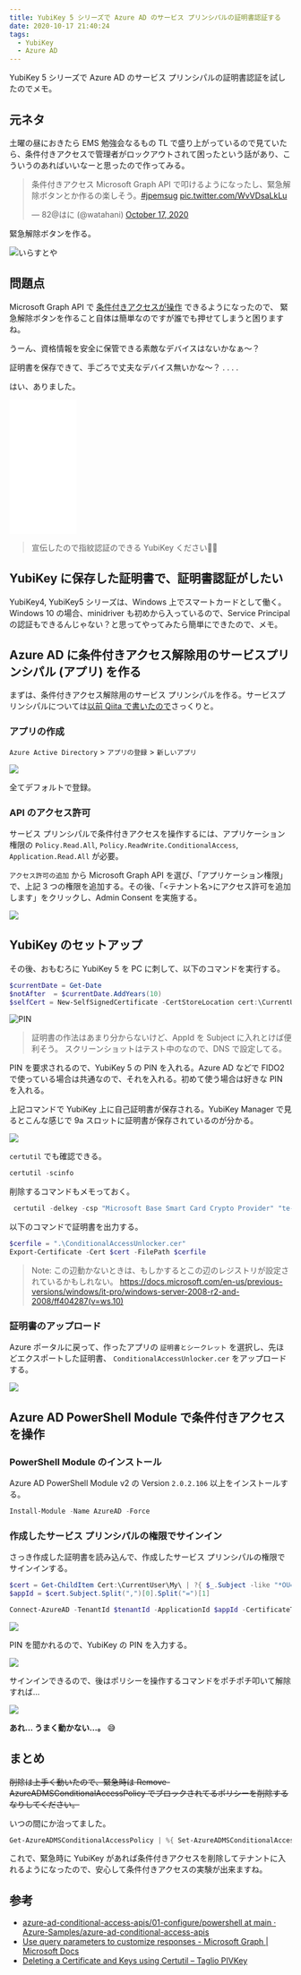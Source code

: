 ```yaml
---
title: YubiKey 5 シリーズで Azure AD のサービス プリンシパルの証明書認証する
date: 2020-10-17 21:40:24
tags:
  - YubiKey
  - Azure AD
---
```


YubiKey 5 シリーズで Azure AD のサービス プリンシパルの証明書認証を試したのでメモ。

<!-- more -->

## 元ネタ

土曜の昼におきたら EMS 勉強会なるもの TL で盛り上がっているので見ていたら、条件付きアクセスで管理者がロックアウトされて困ったという話があり、こういうのあればいいなーと思ったので作ってみる。

<blockquote class="twitter-tweet"><p lang="ja" dir="ltr">条件付きアクセス Microsoft Graph API で叩けるようになったし、緊急解除ボタンとか作るの楽しそう。<a href="https://twitter.com/hashtag/jpemsug?src=hash&amp;ref_src=twsrc%5Etfw">#jpemsug</a> <a href="https://t.co/WvVDsaLkLu">pic.twitter.com/WvVDsaLkLu</a></p>&mdash; 82@はに (@watahani) <a href="https://twitter.com/watahani/status/1317353605867790336?ref_src=twsrc%5Etfw">October 17, 2020</a></blockquote> <script async src="https://platform.twitter.com/widgets.js" charset="utf-8"></script>

緊急解除ボタンを作る。

![いらすとや](./serviceprincipal-certauth-using-yubikey5/pose_button_osu.png)

## 問題点

Microsoft Graph API で [条件付きアクセスが操作](https://docs.microsoft.com/ja-jp/graph/api/resources/conditionalaccesspolicy?view=graph-rest-1.0) できるようになったので、 緊急解除ボタンを作ること自体は簡単なのですが誰でも押せてしまうと困りますね。

うーん、資格情報を安全に保管できる素敵なデバイスはないかなぁ～？

証明書を保存できて、手ごろで丈夫なデバイス無いかな～？
.
.
.
.

はい、ありました。

<iframe style="width:120px;height:240px;" marginwidth="0" marginheight="0" scrolling="no" frameborder="0" src="//rcm-fe.amazon-adsystem.com/e/cm?lt1=_blank&bc1=000000&IS2=1&bg1=FFFFFF&fc1=000000&lc1=0000FF&t=82p-22&language=ja_JP&o=9&p=8&l=as4&m=amazon&f=ifr&ref=as_ss_li_til&asins=B07HBD71HL&linkId=f2bf005f94ac048773128cc9c094d7fb"></iframe>

> 宣伝したので指紋認証のできる YubiKey ください🤤🤤

## YubiKey に保存した証明書で、証明書認証がしたい

YubiKey4, YubiKey5 シリーズは、Windows 上でスマートカードとして働く。Windows 10 の場合、minidriver も初めから入っているので、Service Principal の認証もできるんじゃない？と思ってやってみたら簡単にできたので、メモ。

## Azure AD に条件付きアクセス解除用のサービスプリンシパル (アプリ) を作る

まずは、条件付きアクセス解除用のサービス プリンシパルを作る。サービスプリンシパルについては[以前 Qiita で書いたので](https://qiita.com/watahani/items/1f3f533097b7a15d6698)さっくりと。

### アプリの作成

`Azure Active Directory` > `アプリの登録` > `新しいアプリ`

![](./serviceprincipal-certauth-using-yubikey5/newapp.png)

全てデフォルトで登録。

### API のアクセス許可

サービス プリンシパルで条件付きアクセスを操作するには、アプリケーション権限の `Policy.Read.All`, `Policy.ReadWrite.ConditionalAccess`, `Application.Read.All` が必要。

`アクセス許可の追加` から Microsoft Graph API を選び、「アプリケーション権限」で、上記 3 つの権限を追加する。その後、「<テナント名>にアクセス許可を追加します」をクリックし、Admin Consent を実施する。

![](./serviceprincipal-certauth-using-yubikey5/api-permissions.png)

## YubiKey のセットアップ

その後、おもむろに YubiKey 5 を PC に刺して、以下のコマンドを実行する。

```powershell
$currentDate = Get-Date
$notAfter  = $currentDate.AddYears(10)
$selfCert = New-SelfSignedCertificate -CertStoreLocation cert:\CurrentUser\my -Subject "CN=d22351ce-beb5-4e41-8346-3a7d99db934,OU=ConditionalAccessUnlocker"  -Provider "Microsoft Base Smart Card Crypto Provider" -KeySpec Signature -NotAfter $notAfter
```

![PIN](./serviceprincipal-certauth-using-yubikey5/new-selfsigncertificate.png)

> 証明書の作法はあまり分からないけど、AppId を Subject に入れとけば便利そう。
> スクリーンショットはテスト中のなので、DNS で設定してる。

PIN を要求されるので、YubiKey 5 の PIN を入れる。Azure AD などで FIDO2 で使っている場合は共通なので、それを入れる。初めて使う場合は好きな PIN を入れる。

上記コマンドで YubiKey 上に自己証明書が保存される。YubiKey Manager で見るとこんな感じで 9a スロットに証明書が保存されているのが分かる。

![](./serviceprincipal-certauth-using-yubikey5/yubikey-manager.png)


`certutil` でも確認できる。

```powershell
certutil -scinfo
```

削除するコマンドもメモっておく。

```powershell
 certutil -delkey -csp "Microsoft Base Smart Card Crypto Provider" "te-4d4c1e9d-2c00-4995-9396-4014ef5a281d" #キーコンテナ名は -scinfo で出てきたやつ
```

以下のコマンドで証明書を出力する。

```powershell
$cerfile = ".\ConditionalAccessUnlocker.cer"
Export-Certificate -Cert $cert -FilePath $cerfile
```

> Note:
>  この辺動かないときは、もしかするとこの辺のレジストリが設定されているかもしれない。
> <https://docs.microsoft.com/en-us/previous-versions/windows/it-pro/windows-server-2008-r2-and-2008/ff404287(v=ws.10)>

### 証明書のアップロード

Azure ポータルに戻って、作ったアプリの `証明書とシークレット` を選択し、先ほどエクスポートした証明書、 `ConditionalAccessUnlocker.cer` をアップロードする。

![](./serviceprincipal-certauth-using-yubikey5/cert.png)

## Azure AD PowerShell Module で条件付きアクセスを操作

### PowerShell Module のインストール

Azure AD PowerShell Module v2 の Version `2.0.2.106` 以上をインストールする。

```powershell
Install-Module -Name AzureAD -Force
```

### 作成したサービス プリンシパルの権限でサインイン

さっき作成した証明書を読み込んで、作成したサービス プリンシパルの権限でサインインする。

```powershell
$cert = Get-ChildItem Cert:\CurrentUser\My\ | ?{ $_.Subject -like "*OU=ConditionalAccessUnlocker*"} ; $cert
$appId = $cert.Subject.Split(",")[0].Split("=")[1]

Connect-AzureAD -TenantId $tenantId -ApplicationId $appId -CertificateThumbprint $cert.Thumbprint
```

![](./serviceprincipal-certauth-using-yubikey5/connect-azuread.png)

PIN を聞かれるので、YubiKey の PIN を入力する。

![](./serviceprincipal-certauth-using-yubikey5/get-policy.png)

サインインできるので、後はポリシーを操作するコマンドをポチポチ叩いて解除すれば…

![](./serviceprincipal-certauth-using-yubikey5/disable-policy.png)

**あれ… うまく動かない…。** 😅

## まとめ

~~削除は上手く動いたので、緊急時は Remove-AzureADMSConditionalAccessPolicy でブロックされてるポリシーを削除するなりしてください。~~

いつの間にか治ってました。

```powershell
Get-AzureADMSConditionalAccessPolicy | %{ Set-AzureADMSConditionalAccessPolicy -PolicyId $_.Id -State "disabled"}
```

これで、緊急時に YubiKey があれば条件付きアクセスを削除してテナントに入れるようになったので、安心して条件付きアクセスの実験が出来ますね。

## 参考

- [azure-ad-conditional-access-apis/01-configure/powershell at main · Azure-Samples/azure-ad-conditional-access-apis](https://github.com/Azure-Samples/azure-ad-conditional-access-apis/tree/main/01-configure/powershell)
- [Use query parameters to customize responses - Microsoft Graph | Microsoft Docs](https://docs.microsoft.com/en-us/graph/api/resources/conditionalaccesspolicy?view=graph-rest-1.0)
- [Deleting a Certificate and Keys using Certutil – Taglio PIVKey](https://pivkey.zendesk.com/hc/en-us/articles/204519855-Deleting-a-Certificate-and-Keys-using-Certutil)